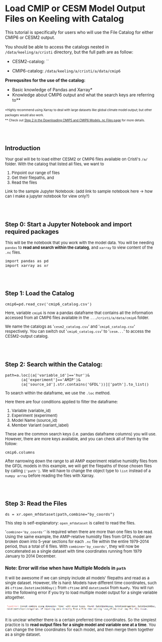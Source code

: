 # Load CMIP or CESM Model Output Files on Keeling with Catalog

This tutorial is specifically for users who will use the File Catalog for either CMIP6 or CESM2 output. 

You should be able to access the catalogs nested in `/data/keeling/a/cristi` directory, but the full path are as follow: 

- CESM2-catalog: ``

- CMIP6-catalog: `/data/keeling/a/cristi/a/data/cmip6`

**Prerequsites for the use of the catalog:** 
- Basic knowledge of Pandas and Xarray* 
- Knowledge about CMIP6 output and what the search keys are referring to**

<font size = 1.7> *Highly recommend using Xarray to deal with large datasets like global climate model output; but other packages would also work.  
** Check out [Step 2 in the Downloading CMIP5 and CMIP6 Models. nc Files page](downloading_CMIP5_and_CMIP6_Models_.nc_Files_from_ESGF.md) for more details. 

<font size=2> 

<br/><br/>
## Introduction 
Your goal will be to load either CESM2 or CMIP6 files available on Cristi's `/a/` folder. With the catalog that listed all files, we want to 
    
1. Pinpoint our range of files
2. Get their filepaths, and 
3. Read the files 

Link to the sample Jupyter Notebook: (add link to sample notebook here -> how can I make a jupyter notebook for view only?)

<br/><br/>
## Step 0: Start a Jupyter Notebook and import required packages 
This will be the notebook that you work with the model data. You will be needing `pandas` to **read and search within the catalog**, and `xarray` to view content of the `.nc` files. 

    import pandas as pd
    import xarray as xr

<br/><br/>
## Step 1: Load the Catalog 
    cmip6=pd.read_csv('cmip6_catalog.csv')

Here, variable `cmip6` is now a pandas dataframe that contains all the information accessed from all CMIP6 files available in the `.../cristi/a/data/cmip6` folder. 

We name the catalogs as '`cesm2_catalog.csv`' and '`cmip6_catalog.csv`' respectively. You can switch out '`cmip6_catalog.csv`' to '`cesm...`' to access the CESM2-output catalog. 

<br/><br/>
## Step 2: Search within the Catalog: 
    path=a.loc[(a['variable_id']=='hur')&  
           (a['experiment']=='AMIP')& 
           (a['source_id'].str.contains('GFDL'))]['path'].to_list()

To search within the dataframe, we use the `.loc` method.  

Here there are four conditions applied to filter the dataframe: 

1. Variable (variable_id)
2. Experiment (experiment)
3. Model Name (source_id)
4. Member Variant (variant_label)

These are the common search keys (i.e. pandas dataframe columns) you will use. However, there are more keys available, and you can check all of them by the follow: 

    cmip6.columns

After narrowing down the range to all AMIP experiment relative humidity files from the GFDL models in this example, we will get the filepaths of those chosen files by calling `['path']`. We will have to change the object type to `list` instead of a `numpy array` before reading the files with Xarray. 

<br/><br/>
## Step 3: Read the Files 
    ds = xr.open_mfdataset(path,combine="by_coords")

This step is self-explanatory: `open_mfdataset` is called to read the files. 

'`combine='by_coords'`' is required when there are more than one files to be read. Using the same example, the AMIP-relative humidity files from GFDL model are broken down into 5-year sections for each `.nc` file within the entire 1979-2014 period, thus a total of 6 files. With `combine='by_coords'`, they will now be concatenated as a single dataset with time coordinates running from 1979 January to 2014 December. 

### **Note: Error will rise when have Multiple Models in `path`**
It will be awesome if we can simply include all models' filepaths and read as a single dataset. However, life is hard: Models have different time coordinates, such as `cftime.Datetime360Day()` from `cftime` and `datetime64` from `NumPy`. You will run into the following error if you try to load multiple model output for a single variable altogether. 

![diff_timecoords_error](../images/diff_timecoords_error.png)

It is unclear whether there is a certain preferred time coordinates. So the simplest practice is to **read output files for a single model and variable one at a time**. You can change the time coordinates for each model, and then merge them together as a single dataset. 



